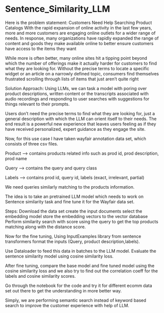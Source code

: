 # Sentence_Similarity_LLM

Here is the problem statement:
Customers Need Help Searching Product Catalogs
With the rapid expansion of online activity in the last few years, more and more customers are engaging online outlets for a wider range of needs. In response, many organizations have rapidly expanded the range of content and goods they make available online to better ensure customers have access to the items they want

While more is often better, many online sites hit a tipping point beyond which the number of offerings make it actually harder for customers to find what they are looking for. Without the precise terms to locate a specific widget or an article on a narrowly defined topic, consumers find themselves frustrated scrolling through lists of items that just aren’t quite right

Solution Approach:
Using LLMs, we can task a model with poring over product descriptions, written content or the transcripts associated with audio recordings and responding to user searches with suggestions for things relevant to their prompts. 

Users don’t need the precise terms to find what they are looking for, just a general description with which the LLM can orient itself to their needs. The end result is a powerful new experience that leaves users feeling as if they have received personalized, expert guidance as they engage the site.

Now,
for this use case I have taken wayfair annotation data set, which consists of three csv files.

Product --> contains products related info such as prod id, prod description, prod name

Query --> contains the query and query class

Labels --> contains prod id, query id, labels (exact, irrelevant, partial)

We need queries similarly matching to the products information.

The idea is to take an pretrained LLM model which needs to work on Sentence similarity task and fine tune it for the Wayfair data set.

Steps:
Download the data set
create the input documents
select the embedding model
store the embedding vectors to the vector database
Perform similarity search with score using the query to get the top products matching along with the distance score.

Now for the fine tuning,
Using InputExamples library from sentence transformers format the inputs (Query, product description,labels).

Use Dataloader to feed this data in batches to the LLM model. Evaluate the sentence similarity model using cosine similarity loss.

After fine tuning, compare the base model and fine tuned model using the cosine similarity loss and we also try to find out the correlation coeff for the labels and cosine similarity scores.

Go through the notebook for the code and try it for different ecomm data set out there to get the understanding in more better way. 

Simply, we are performing semantic search instead of keyword based search to improve the customer experience with help of LLM.

